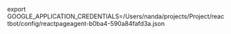 export GOOGLE_APPLICATION_CREDENTIALS=/Users/nanda/projects/Project/reactbot/config/reactpageagent-b0ba4-590a84fafd3a.json